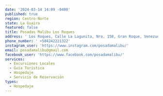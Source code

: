 ```yaml
---
date: '2024-03-14 14:09 -0400'
published: true
region: Centro-Norte
state: La Guaira
featured: false
title: Posadas Malibu Los Roques
address: ' Los Roques, Calle La Lagunita, Nro. 158, Gran Roque, Venezuela'
phone_number: ' +584242221322'
instagram_user: 'https://www.instagram.com/posadamalibu/'
email: posadamalibu@gmail.com
facebook_user: 'https://www.facebook.com/posadamalibu/'
services:
  - Excursiones Locales
  - Guía Turística
  - Hospedaje
  - Servicio de Reservación
types:
  - Hospedaje
---
```


